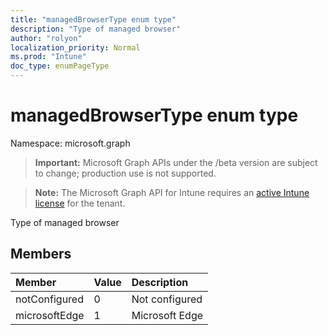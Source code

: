 ```yaml
---
title: "managedBrowserType enum type"
description: "Type of managed browser"
author: "rolyon"
localization_priority: Normal
ms.prod: "Intune"
doc_type: enumPageType
---
```


# managedBrowserType enum type

Namespace: microsoft.graph

> **Important:** Microsoft Graph APIs under the /beta version are subject to change; production use is not supported.

> **Note:** The Microsoft Graph API for Intune requires an [active Intune license](https://go.microsoft.com/fwlink/?linkid=839381) for the tenant.

Type of managed browser

## Members
|Member|Value|Description|
|:---|:---|:---|
|notConfigured|0|Not configured|
|microsoftEdge|1|Microsoft Edge|



